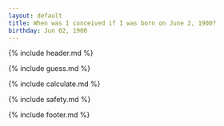 ```yaml
---
layout: default
title: When was I conceived if I was born on June 2, 1900?
birthday: Jun 02, 1900
---
```


{% include header.md %}

{% include guess.md %}

{% include calculate.md %}

{% include safety.md %}

{% include footer.md %}



